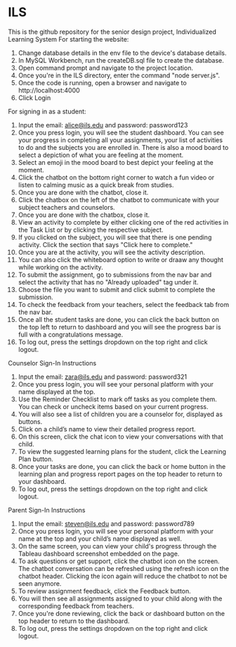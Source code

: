 # ILS
This is the github repository for the senior design project, Individualized Learning System
For starting the website:
1. Change database details in the env file to the device's database details.
2. In MySQL Workbench, run the createDB.sql file to create the database.
3. Open command prompt and navigate to the project location.
4. Once you're in the ILS directory, enter the command "node server.js".
5. Once the code is running, open a browser and navigate to http://localhost:4000 
6. Click Login

For signing in as a student:
1. Input the email: alice@ils.edu and password: password123
2. Once you press login, you will see the student dashboard. You can see your progress in completing all your assignments, your list of activities to do and the subjects you are enrolled in. There is also a mood board to select a depiction of what you are feeling at the moment.
3. Select an emoji in the mood board to best depict your feeling at the moment.
4. Click the chatbot on the bottom right corner to watch a fun video or listen to calming music as a quick break from studies. 
5. Once you are done with the chatbot, close it.
6. Click the chatbox on the left of the chatbot to communicate with your subject teachers and counselors.
7. Once you are done with the chatbox, close it.
8. View an activity to complete by either clicking one of the red activities in the Task List or by clicking the respective subject.
9. If you clicked on the subject, you will see that there is one pending activity. Click the section that says "Click here to complete."
10. Once you are at the activity, you will see the activity description.
11. You can also click the whiteboard option to write or draaw any thought while working on the activity.
12. To submit the assignment, go to submissions from the nav bar and select the activity that has no "Already uploaded" tag under it.
13. Choose the file you want to submit and click submit to complete the submission.
14. To check the feedback from your teachers, select the feedback tab from the nav bar.
15. Once all the student tasks are done, you can click the back button on the top left to return to dashboard and you will see the progress bar is full with a congratulations message.
16. To log out, press the settings dropdown on the top right and click logout.

Counselor Sign-In Instructions
1. Input the email: zara@ils.edu and password: password321
2. Once you press login, you will see your personal platform with your name displayed at the top.
3. Use the Reminder Checklist to mark off tasks as you complete them. You can check or uncheck items based on your current progress.
4. You will also see a list of children you are a counselor for, displayed as buttons.
5. Click on a child’s name to view their detailed progress report.
6. On this screen, click the chat icon to view your conversations with that child.
7. To view the suggested learning plans for the student, click the Learning Plan button.
8. Once your tasks are done, you can click the back or home button in the learning plan and progress report pages on the top header to return to your dashboard.
9. To log out, press the settings dropdown on the top right and click logout.



Parent Sign-In Instructions
1. Input the email: steven@ils.edu and password: password789
2. Once you press login, you will see your personal platform with your name at the top and your child’s name displayed as well.
3. On the same screen, you can view your child's progress through the Tableau dashboard screenshot embedded on the page.
4. To ask questions or get support, click the chatbot icon on the screen. The chatbot conversation can be refreshed using the refresh icon on the chatbot       header. Clicking the icon again will reduce the chatbot to not be seen anymore.
5. To review assignment feedback, click the Feedback button.
6. You will then see all assignments assigned to your child along with the corresponding feedback from teachers.
7. Once you're done reviewing, click the back or dashboard button on the top header to return to the dashboard.
8. To log out, press the settings dropdown on the top right and click logout.
